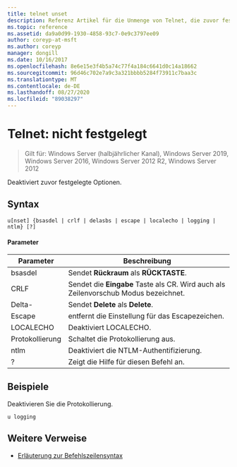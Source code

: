 ```yaml
---
title: telnet unset
description: Referenz Artikel für die Unmenge von Telnet, die zuvor festgelegte Optionen deaktiviert.
ms.topic: reference
ms.assetid: da9a0d99-1930-4858-93c7-0e9c3797ee09
author: coreyp-at-msft
ms.author: coreyp
manager: dongill
ms.date: 10/16/2017
ms.openlocfilehash: 8e6e15e3f4b5a74c77f4a184c6641d0c14a18662
ms.sourcegitcommit: 96d46c702e7a9c3a321bbbb5284f73911c7baa3c
ms.translationtype: MT
ms.contentlocale: de-DE
ms.lasthandoff: 08/27/2020
ms.locfileid: "89038297"
---
```

# <a name="telnet-unset"></a>Telnet: nicht festgelegt

> Gilt für: Windows Server (halbjährlicher Kanal), Windows Server 2019, Windows Server 2016, Windows Server 2012 R2, Windows Server 2012

Deaktiviert zuvor festgelegte Optionen.

## <a name="syntax"></a>Syntax
```
u[nset] {bsasdel | crlf | delasbs | escape | localecho | logging | ntlm} [?]
```
#### <a name="parameters"></a>Parameter
|Parameter|Beschreibung|
|-------|--------|
|bsasdel|Sendet **Rückraum** als **RÜCKTASTE**.|
|CRLF|Sendet die **Eingabe** Taste als CR. Wird auch als Zeilenvorschub Modus bezeichnet.|
|Delta-|Sendet **Delete** als **Delete**.|
|Escape|entfernt die Einstellung für das Escapezeichen.|
|LOCALECHO|Deaktiviert LOCALECHO.|
|Protokollierung|Schaltet die Protokollierung aus.|
|ntlm|Deaktiviert die NTLM-Authentifizierung.|
|?|Zeigt die Hilfe für diesen Befehl an.|
## <a name="examples"></a>Beispiele
Deaktivieren Sie die Protokollierung.
```
u logging
```
## <a name="additional-references"></a>Weitere Verweise
- [Erläuterung zur Befehlszeilensyntax](command-line-syntax-key.md)
